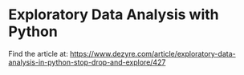 # Exploratory Data Analysis with Python

Find the article at: https://www.dezyre.com/article/exploratory-data-analysis-in-python-stop-drop-and-explore/427